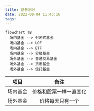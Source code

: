 ```yaml
---
title: 证券划分
date: 2022-08-04 11:43:16
tags:
---
```


```mermaid
flowchart TB
  场内基金 --> 封闭式基金
  场内基金 --> LOF
  场内基金 --> ETF
  场内基金 --> 分级基金
  场外基金 --> 普通交易基金
  场外基金 --> 货币基金
  场外基金 --> 信托基金
```

|项目|备注|
|:--:|:--:|
| 场内基金 | 价格和股票一样一直变化 |
| 场外基金 | 价格每天只有一个 |